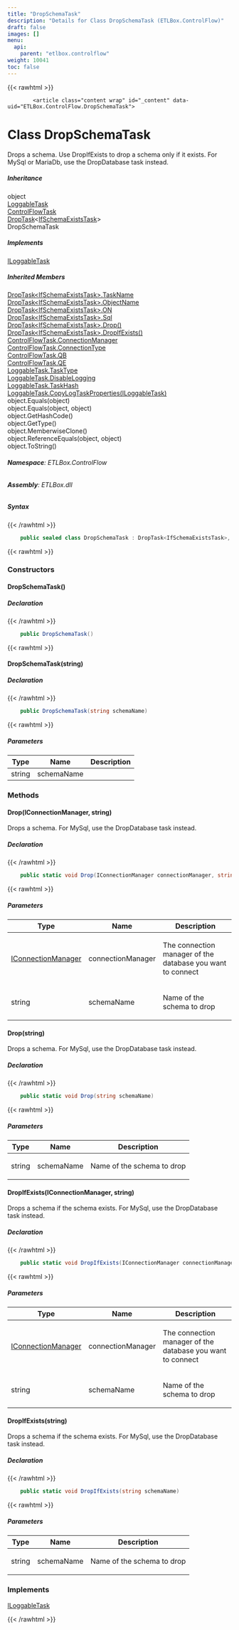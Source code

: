 ```yaml
---
title: "DropSchemaTask"
description: "Details for Class DropSchemaTask (ETLBox.ControlFlow)"
draft: false
images: []
menu:
  api:
    parent: "etlbox.controlflow"
weight: 10041
toc: false
---
```


{{< rawhtml >}}

            <article class="content wrap" id="_content" data-uid="ETLBox.ControlFlow.DropSchemaTask">
  <h1 id="ETLBox_ControlFlow_DropSchemaTask" data-uid="ETLBox.ControlFlow.DropSchemaTask" class="text-break">Class DropSchemaTask
</h1>
  <div class="markdown level0 summary"><p>Drops a schema. Use DropIfExists to drop a schema only if it exists. For MySql or MariaDb, use the DropDatabase task instead.</p>
</div>
  <div class="markdown level0 conceptual"></div>
  <div class="inheritance">
    <h5>Inheritance</h5>
    <div class="level0"><span class="xref">object</span></div>
    <div class="level1"><a class="xref" href="/api/etlbox/loggabletask">LoggableTask</a></div>
    <div class="level2"><a class="xref" href="/api/etlbox.controlflow/controlflowtask">ControlFlowTask</a></div>
    <div class="level3"><a class="xref" href="/api/etlbox.controlflow/droptask-1">DropTask</a>&lt;<a class="xref" href="/api/etlbox.controlflow/ifschemaexiststask">IfSchemaExistsTask</a>&gt;</div>
    <div class="level4"><span class="xref">DropSchemaTask</span></div>
  </div>
  <div class="implements">
    <h5>Implements</h5>
    <div><a class="xref" href="/api/etlbox/iloggabletask">ILoggableTask</a></div>
  </div>
  <div class="inheritedMembers">
    <h5>Inherited Members</h5>
    <div>
      <a class="xref" href="/api/etlbox.controlflow/droptask-1#ETLBox_ControlFlow_DropTask_1_TaskName">DropTask&lt;IfSchemaExistsTask&gt;.TaskName</a>
    </div>
    <div>
      <a class="xref" href="/api/etlbox.controlflow/droptask-1#ETLBox_ControlFlow_DropTask_1_ObjectName">DropTask&lt;IfSchemaExistsTask&gt;.ObjectName</a>
    </div>
    <div>
      <a class="xref" href="/api/etlbox.controlflow/droptask-1#ETLBox_ControlFlow_DropTask_1_ON">DropTask&lt;IfSchemaExistsTask&gt;.ON</a>
    </div>
    <div>
      <a class="xref" href="/api/etlbox.controlflow/droptask-1#ETLBox_ControlFlow_DropTask_1_Sql">DropTask&lt;IfSchemaExistsTask&gt;.Sql</a>
    </div>
    <div>
      <a class="xref" href="/api/etlbox.controlflow/droptask-1#ETLBox_ControlFlow_DropTask_1_Drop">DropTask&lt;IfSchemaExistsTask&gt;.Drop()</a>
    </div>
    <div>
      <a class="xref" href="/api/etlbox.controlflow/droptask-1#ETLBox_ControlFlow_DropTask_1_DropIfExists">DropTask&lt;IfSchemaExistsTask&gt;.DropIfExists()</a>
    </div>
    <div>
      <a class="xref" href="/api/etlbox.controlflow/controlflowtask#ETLBox_ControlFlow_ControlFlowTask_ConnectionManager">ControlFlowTask.ConnectionManager</a>
    </div>
    <div>
      <a class="xref" href="/api/etlbox.controlflow/controlflowtask#ETLBox_ControlFlow_ControlFlowTask_ConnectionType">ControlFlowTask.ConnectionType</a>
    </div>
    <div>
      <a class="xref" href="/api/etlbox.controlflow/controlflowtask#ETLBox_ControlFlow_ControlFlowTask_QB">ControlFlowTask.QB</a>
    </div>
    <div>
      <a class="xref" href="/api/etlbox.controlflow/controlflowtask#ETLBox_ControlFlow_ControlFlowTask_QE">ControlFlowTask.QE</a>
    </div>
    <div>
      <a class="xref" href="/api/etlbox/loggabletask#ETLBox_LoggableTask_TaskType">LoggableTask.TaskType</a>
    </div>
    <div>
      <a class="xref" href="/api/etlbox/loggabletask#ETLBox_LoggableTask_DisableLogging">LoggableTask.DisableLogging</a>
    </div>
    <div>
      <a class="xref" href="/api/etlbox/loggabletask#ETLBox_LoggableTask_TaskHash">LoggableTask.TaskHash</a>
    </div>
    <div>
      <a class="xref" href="/api/etlbox/loggabletask#ETLBox_LoggableTask_CopyLogTaskProperties_ETLBox_ILoggableTask_">LoggableTask.CopyLogTaskProperties(ILoggableTask)</a>
    </div>
    <div>
      <span class="xref">object.Equals(object)</span>
    </div>
    <div>
      <span class="xref">object.Equals(object, object)</span>
    </div>
    <div>
      <span class="xref">object.GetHashCode()</span>
    </div>
    <div>
      <span class="xref">object.GetType()</span>
    </div>
    <div>
      <span class="xref">object.MemberwiseClone()</span>
    </div>
    <div>
      <span class="xref">object.ReferenceEquals(object, object)</span>
    </div>
    <div>
      <span class="xref">object.ToString()</span>
    </div>
  </div>
<h6><strong>Namespace</strong>: ETLBox.ControlFlow</h6>
  <h6><strong>Assembly</strong>: ETLBox.dll</h6>
  <h5 id="ETLBox_ControlFlow_DropSchemaTask_syntax">Syntax</h5>
{{< /rawhtml >}}

```C#
    public sealed class DropSchemaTask : DropTask<IfSchemaExistsTask>, ILoggableTask
```

{{< rawhtml >}}
  <h3 id="constructors">Constructors
</h3>
  <a id="ETLBox_ControlFlow_DropSchemaTask__ctor_" data-uid="ETLBox.ControlFlow.DropSchemaTask.#ctor*"></a>
  <h4 id="ETLBox_ControlFlow_DropSchemaTask__ctor" data-uid="ETLBox.ControlFlow.DropSchemaTask.#ctor">DropSchemaTask()</h4>
  <div class="markdown level1 summary"></div>
  <div class="markdown level1 conceptual"></div>
  <h5 class="declaration">Declaration</h5>
{{< /rawhtml >}}

```C#
    public DropSchemaTask()
```

{{< rawhtml >}}
  <a id="ETLBox_ControlFlow_DropSchemaTask__ctor_" data-uid="ETLBox.ControlFlow.DropSchemaTask.#ctor*"></a>
  <h4 id="ETLBox_ControlFlow_DropSchemaTask__ctor_System_String_" data-uid="ETLBox.ControlFlow.DropSchemaTask.#ctor(System.String)">DropSchemaTask(string)</h4>
  <div class="markdown level1 summary"></div>
  <div class="markdown level1 conceptual"></div>
  <h5 class="declaration">Declaration</h5>
{{< /rawhtml >}}

```C#
    public DropSchemaTask(string schemaName)
```

{{< rawhtml >}}
  <h5 class="parameters">Parameters</h5>
  <table class="table table-bordered table-striped table-condensed">
    <thead>
      <tr>
        <th>Type</th>
        <th>Name</th>
        <th>Description</th>
      </tr>
    </thead>
    <tbody>
      <tr>
        <td><span class="xref">string</span></td>
        <td><span class="parametername">schemaName</span></td>
        <td></td>
      </tr>
    </tbody>
  </table>
  <h3 id="methods">Methods
</h3>
  <a id="ETLBox_ControlFlow_DropSchemaTask_Drop_" data-uid="ETLBox.ControlFlow.DropSchemaTask.Drop*"></a>
  <h4 id="ETLBox_ControlFlow_DropSchemaTask_Drop_ETLBox_IConnectionManager_System_String_" data-uid="ETLBox.ControlFlow.DropSchemaTask.Drop(ETLBox.IConnectionManager,System.String)">Drop(IConnectionManager, string)</h4>
  <div class="markdown level1 summary"><p>Drops a schema. For MySql, use the DropDatabase task instead.</p>
</div>
  <div class="markdown level1 conceptual"></div>
  <h5 class="declaration">Declaration</h5>
{{< /rawhtml >}}

```C#
    public static void Drop(IConnectionManager connectionManager, string schemaName)
```

{{< rawhtml >}}
  <h5 class="parameters">Parameters</h5>
  <table class="table table-bordered table-striped table-condensed">
    <thead>
      <tr>
        <th>Type</th>
        <th>Name</th>
        <th>Description</th>
      </tr>
    </thead>
    <tbody>
      <tr>
        <td><a class="xref" href="/api/etlbox/iconnectionmanager">IConnectionManager</a></td>
        <td><span class="parametername">connectionManager</span></td>
        <td><p>The connection manager of the database you want to connect</p>
</td>
      </tr>
      <tr>
        <td><span class="xref">string</span></td>
        <td><span class="parametername">schemaName</span></td>
        <td><p>Name of the schema to drop</p>
</td>
      </tr>
    </tbody>
  </table>
  <a id="ETLBox_ControlFlow_DropSchemaTask_Drop_" data-uid="ETLBox.ControlFlow.DropSchemaTask.Drop*"></a>
  <h4 id="ETLBox_ControlFlow_DropSchemaTask_Drop_System_String_" data-uid="ETLBox.ControlFlow.DropSchemaTask.Drop(System.String)">Drop(string)</h4>
  <div class="markdown level1 summary"><p>Drops a schema. For MySql, use the DropDatabase task instead.</p>
</div>
  <div class="markdown level1 conceptual"></div>
  <h5 class="declaration">Declaration</h5>
{{< /rawhtml >}}

```C#
    public static void Drop(string schemaName)
```

{{< rawhtml >}}
  <h5 class="parameters">Parameters</h5>
  <table class="table table-bordered table-striped table-condensed">
    <thead>
      <tr>
        <th>Type</th>
        <th>Name</th>
        <th>Description</th>
      </tr>
    </thead>
    <tbody>
      <tr>
        <td><span class="xref">string</span></td>
        <td><span class="parametername">schemaName</span></td>
        <td><p>Name of the schema to drop</p>
</td>
      </tr>
    </tbody>
  </table>
  <a id="ETLBox_ControlFlow_DropSchemaTask_DropIfExists_" data-uid="ETLBox.ControlFlow.DropSchemaTask.DropIfExists*"></a>
  <h4 id="ETLBox_ControlFlow_DropSchemaTask_DropIfExists_ETLBox_IConnectionManager_System_String_" data-uid="ETLBox.ControlFlow.DropSchemaTask.DropIfExists(ETLBox.IConnectionManager,System.String)">DropIfExists(IConnectionManager, string)</h4>
  <div class="markdown level1 summary"><p>Drops a schema if the schema exists. For MySql, use the DropDatabase task instead.</p>
</div>
  <div class="markdown level1 conceptual"></div>
  <h5 class="declaration">Declaration</h5>
{{< /rawhtml >}}

```C#
    public static void DropIfExists(IConnectionManager connectionManager, string schemaName)
```

{{< rawhtml >}}
  <h5 class="parameters">Parameters</h5>
  <table class="table table-bordered table-striped table-condensed">
    <thead>
      <tr>
        <th>Type</th>
        <th>Name</th>
        <th>Description</th>
      </tr>
    </thead>
    <tbody>
      <tr>
        <td><a class="xref" href="/api/etlbox/iconnectionmanager">IConnectionManager</a></td>
        <td><span class="parametername">connectionManager</span></td>
        <td><p>The connection manager of the database you want to connect</p>
</td>
      </tr>
      <tr>
        <td><span class="xref">string</span></td>
        <td><span class="parametername">schemaName</span></td>
        <td><p>Name of the schema to drop</p>
</td>
      </tr>
    </tbody>
  </table>
  <a id="ETLBox_ControlFlow_DropSchemaTask_DropIfExists_" data-uid="ETLBox.ControlFlow.DropSchemaTask.DropIfExists*"></a>
  <h4 id="ETLBox_ControlFlow_DropSchemaTask_DropIfExists_System_String_" data-uid="ETLBox.ControlFlow.DropSchemaTask.DropIfExists(System.String)">DropIfExists(string)</h4>
  <div class="markdown level1 summary"><p>Drops a schema if the schema exists. For MySql, use the DropDatabase task instead.</p>
</div>
  <div class="markdown level1 conceptual"></div>
  <h5 class="declaration">Declaration</h5>
{{< /rawhtml >}}

```C#
    public static void DropIfExists(string schemaName)
```

{{< rawhtml >}}
  <h5 class="parameters">Parameters</h5>
  <table class="table table-bordered table-striped table-condensed">
    <thead>
      <tr>
        <th>Type</th>
        <th>Name</th>
        <th>Description</th>
      </tr>
    </thead>
    <tbody>
      <tr>
        <td><span class="xref">string</span></td>
        <td><span class="parametername">schemaName</span></td>
        <td><p>Name of the schema to drop</p>
</td>
      </tr>
    </tbody>
  </table>
  <h3 id="implements">Implements</h3>
  <div>
      <a class="xref" href="/api/etlbox/iloggabletask">ILoggableTask</a>
  </div>

{{< /rawhtml >}}
